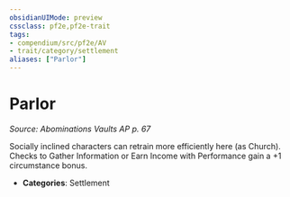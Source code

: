 ```yaml
---
obsidianUIMode: preview
cssclass: pf2e,pf2e-trait
tags:
- compendium/src/pf2e/AV
- trait/category/settlement
aliases: ["Parlor"]
---
```

# Parlor  
*Source: Abominations Vaults AP p. 67*  

Socially inclined characters can retrain more efficiently here (as Church). Checks to Gather Information or Earn Income with Performance gain a +1 circumstance bonus.

- **Categories**: Settlement
